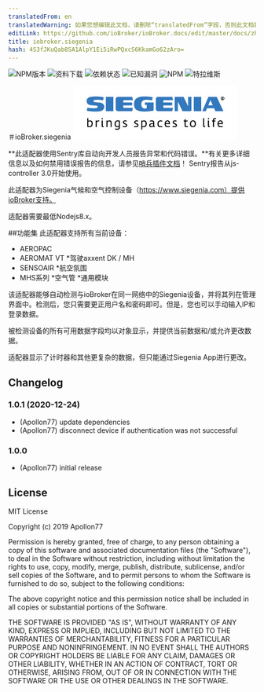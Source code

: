 ```yaml
---
translatedFrom: en
translatedWarning: 如果您想编辑此文档，请删除“translatedFrom”字段，否则此文档将再次自动翻译
editLink: https://github.com/ioBroker/ioBroker.docs/edit/master/docs/zh-cn/adapterref/iobroker.siegenia/README.md
title: iobroker.siegenia
hash: 4S3fJKuQab8SA1AlpY1Ei5iRwPQxcS6KkamGo62zAro=
---
```

![NPM版本](http://img.shields.io/npm/v/iobroker.siegenia.svg)
![资料下载](https://img.shields.io/npm/dm/iobroker.siegenia.svg)
![依赖状态](https://img.shields.io/david/Apollon77/iobroker.siegenia.svg)
![已知漏洞](https://snyk.io/test/github/Apollon77/ioBroker.siegenia/badge.svg)
![NPM](https://nodei.co/npm/iobroker.siegenia.png?downloads=true)
![特拉维斯](http://img.shields.io/travis/Apollon77/ioBroker.siegenia/master.svg)

＃ioBroker.siegenia
<img src="./admin/siegenia_logo.jpg"/>

**此适配器使用Sentry库自动向开发人员报告异常和代码错误。**有关更多详细信息以及如何禁用错误报告的信息，请参见[哨兵插件文档](https://github.com/ioBroker/plugin-sentry#plugin-sentry)！ Sentry报告从js-controller 3.0开始使用。

此适配器为Siegenia气候和空气控制设备（https://www.siegenia.com）提供ioBroker支持。

适配器需要最低Nodejs8.x。

##功能集
此适配器支持所有当前设备：

* AEROPAC
* AEROMAT VT
*驾驶axxent DK / MH
* SENSOAIR
*航空氛围
* MHS系列
*空气管
*通用模块

该适配器能够自动检测与ioBroker在同一网络中的Siegenia设备，并将其列在管理界面中。检测后，您只需要更正用户名和密码即可。但是，您也可以手动输入IP和登录数据。

被检测设备的所有可用数据字段均以对象显示，并提供当前数据和/或允许更改数据。

适配器显示了计时器和其他更复杂的数据，但只能通过Siegenia App进行更改。

## Changelog

### 1.0.1 (2020-12-24)
* (Apollon77) update dependencies
* (Apollon77) disconnect device if authentication was not successful

### 1.0.0
* (Apollon77) initial release

## License
MIT License

Copyright (c) 2019 Apollon77

Permission is hereby granted, free of charge, to any person obtaining a copy
of this software and associated documentation files (the "Software"), to deal
in the Software without restriction, including without limitation the rights
to use, copy, modify, merge, publish, distribute, sublicense, and/or sell
copies of the Software, and to permit persons to whom the Software is
furnished to do so, subject to the following conditions:

The above copyright notice and this permission notice shall be included in all
copies or substantial portions of the Software.

THE SOFTWARE IS PROVIDED "AS IS", WITHOUT WARRANTY OF ANY KIND, EXPRESS OR
IMPLIED, INCLUDING BUT NOT LIMITED TO THE WARRANTIES OF MERCHANTABILITY,
FITNESS FOR A PARTICULAR PURPOSE AND NONINFRINGEMENT. IN NO EVENT SHALL THE
AUTHORS OR COPYRIGHT HOLDERS BE LIABLE FOR ANY CLAIM, DAMAGES OR OTHER
LIABILITY, WHETHER IN AN ACTION OF CONTRACT, TORT OR OTHERWISE, ARISING FROM,
OUT OF OR IN CONNECTION WITH THE SOFTWARE OR THE USE OR OTHER DEALINGS IN THE
SOFTWARE.